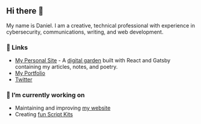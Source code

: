 
## Hi there 👋 

My name is Daniel. I am a creative, technical professional with experience in cybersecurity, communications, writing, and web development.

### 🔗 Links
- [My Personal Site](https://dschapman.com) - A [digital garden](https://dschapman.com/notes/digital-garden) built with React and Gatsby containing my articles, notes, and poetry.
- [My Portfolio](https://danielchapman.dev)
- [Twitter](https://twitter.com/ds_chapman)

### 🔭 I’m currently working on 
- Maintaining and improving [my website](/dschapman/my-website)
- Creating [fun Script Kits](/dschapman/dschapman-shared-kenv)







